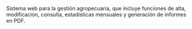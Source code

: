 Sistema web para la gestión agropecuaria, que incluye funciones de alta, modificación, consulta, estadísticas mensuales y generación de informes en PDF.
